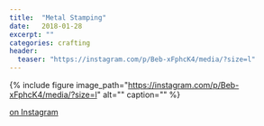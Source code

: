```yaml
---
title:  "Metal Stamping"
date:   2018-01-28
excerpt: ""
categories: crafting
header:
  teaser: "https://instagram.com/p/Beb-xFphcK4/media/?size=l"
---
```


{% include figure image_path="https://instagram.com/p/Beb-xFphcK4/media/?size=l" alt="" caption="" %}

[on Instagram](https://www.instagram.com/p/Beb-xFphcK4/)
